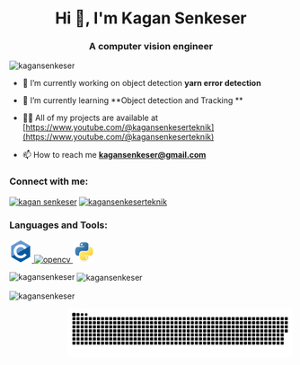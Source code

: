 
<h1 align="center">Hi 👋, I'm Kagan Senkeser</h1>
<h3 align="center">A computer vision engineer</h3>
<!laurasiiia_
<img align="right" alt="Coding" width="400" src=https://media.tenor.com/BgjMvz_ELtsAAAAd/anime-dance.gif>

<p align="left"> <img src="https://komarev.com/ghpvc/?username=kagansenkeser&label=Profile%20views&color=0e75b6&style=flat" alt="kagansenkeser" /> </p>

- 🔭 I’m currently working on object detection **yarn error detection**

- 🌱 I’m currently learning **Object detection and Tracking **

- 👨‍💻 All of my projects are available at [https://www.youtube.com/@kagansenkeserteknik](https://www.youtube.com/@kagansenkeserteknik)

- 📫 How to reach me **kagansenkeser@gmail.com**

<h3 align="left">Connect with me:</h3>
<p align="left">
<a href="https://linkedin.com/in/kagan senkeser" target="blank"><img align="center" src="https://raw.githubusercontent.com/rahuldkjain/github-profile-readme-generator/master/src/images/icons/Social/linked-in-alt.svg" alt="kagan senkeser" height="30" width="40" /></a>
<a href="https://www.youtube.com/c/kagansenkeserteknik" target="blank"><img align="center" src="https://raw.githubusercontent.com/rahuldkjain/github-profile-readme-generator/master/src/images/icons/Social/youtube.svg" alt="kagansenkeserteknik" height="30" width="40" /></a>
</p>

<h3 align="left">Languages and Tools:</h3>
<p align="left"> <a href="https://www.cprogramming.com/" target="_blank" rel="noreferrer"> <img src="https://raw.githubusercontent.com/devicons/devicon/master/icons/c/c-original.svg" alt="c" width="40" height="40"/> </a> <a href="https://opencv.org/" target="_blank" rel="noreferrer"> <img src="https://www.vectorlogo.zone/logos/opencv/opencv-icon.svg" alt="opencv" width="40" height="40"/> </a> <a href="https://www.python.org" target="_blank" rel="noreferrer"> <img src="https://raw.githubusercontent.com/devicons/devicon/master/icons/python/python-original.svg" alt="python" width="40" height="40"/> </a> </p>

<p><img align="left" src="https://github-readme-stats.vercel.app/api/top-langs?username=kagansenkeser&show_icons=true&locale=en&layout=compact" alt="kagansenkeser" /></p>

<p>&nbsp;<img align="center" src="https://github-readme-stats.vercel.app/api?username=kagansenkeser&show_icons=true&locale=en" alt="kagansenkeser" /></p>

<p><img align="center" src="https://github-readme-streak-stats.herokuapp.com/?user=kagansenkeser&" alt="kagansenkeser" /></p>

<img align="right" alt="Coding" width="400" src=https://raw.githubusercontent.com/Niravprajapati1/Niravprajapati1/output/github-contribution-grid-snake-dark.svg#gh-dark-mode-only>

